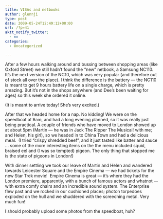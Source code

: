 ```yaml
---
title: VISAs and netbooks
author: glennji
type: post
date: 2009-05-24T12:49:12+00:00
url: /?p=41
aktt_notify_twitter:
  - no
categories:
  - Uncategorized

---
```

After a few hours walking around and bussing between shopping areas (like Oxford Street) we still hadn&#8217;t found the &#8220;new&#8221; netbook, a Samsung NC110. It&#8217;s the next version of the NC10, which was very popular (and therefore out of stock all over the place). I think the difference is the battery &#8212; the NC110 is meant to get 9 hours battery life on a single charge, which is pretty amazing. But it&#8217;s not in the shops anywhere (and Dee&#8217;s been waiting for ages) so this week she ordered it online.
  
(It is meant to arrive today! She&#8217;s very excited.)
  
After that we headed home for a nap. No kidding! We were on the speedboat at 9am, and had a long evening planned, so it was really just being practical. A couple of friends who have moved to London showed up at about 5pm (Martin &#8212; he was in Jack The Ripper The Musical! with me; and Helen, his girl), so we headed in to China Town and had a delicious meal.  (I tried &#8220;crispy shredded beef&#8221;, and it just tasted like batter and sauce &#8230; some of the more interesting items on the the menu included squid, braised eel and (I was so tempted) pigeon. The only thing that stopped me is the state of pigeons in London!)
  
With dinner settling we took our leave of Martin and Helen and wandered towards Leicester Square and the Empire Cinema &#8212; we had tickets for the new Star Trek movie!  Empire Cinema is great &#8212; it&#8217;s where they had the London premiere, apparently, with a bunch of famous actors and whatnot &#8212; with extra comfy chairs and an incredible sound system. The Enterprise flew past and we rocked in our cushioned places; photon torpedoes exploded on the hull and we shuddered with the screeching metal. Very much fun!
  
I should probably upload some photos from the speedboat, huh?
